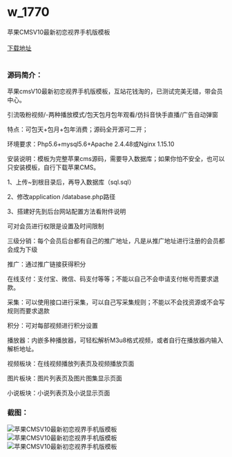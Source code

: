 # w_1770
苹果CMSV10最新初恋视界手机版模板
<br/></br>
[下载地址](https://www.uuid2.com/1770.html "下载地址")
<br/></br>
<h3>源码简介：</h3>
<p>苹果cmsV10最新初恋视界手机版模板，互站花钱淘的，已测试完美无错，带会员中心。<p>
<p>引流吸粉视频/-两种播放模式/包天包月包年观看/仿抖音快手直播/广告自动弹窗<p>
<p>特点：可包天+包月+包年消费；源码全开源可二开；<p>
<p>环境要求：Php5.6+mysql5.6+Apache 2.4.48或Nginx 1.15.10<p>
<p>安装说明：模板为完整苹果cms源码，需要导入数据库；如果你怕不安全，也可以只安装模板，自行下载苹果CMS。<p>
<p>1、上传~到根目录后，再导入数据库（sql.sql）<p>
<p>2、修改application /database.php路径<p>
<p>3、搭建好先到后台网站配置方法看附件说明<p>
<p>可对会员进行权限是设置及时间限制<p>
<p>三级分销：每个会员后台都有自己的推广地址，凡是从推广地址进行注册的会员都会成为下级<p>
<p>推广：通过推广链接获得积分<p>
<p>在线支付：支付宝、微信、码支付等等；不能以自己不会申请支付帐号而要求退款。<p>
<p>采集：可以使用接口进行采集，可以自己写采集规则；不能以不会找资源或不会写规则而要求退款<p>
<p>积分：可对每部视频进行积分设置<p>
<p>播放器：内嵌多种播放器，可轻松解析M3u8格式视频，或者自行在播放器内输入解析地址。<p>
<p>视频板块：在线视频播放列表页及视频播放页面<p>
<p>图片板块：图片列表页及图片图集显示页面<p>
<p>小说板块：小说列表页及小说显示页面<p>
<h3>截图：</h3>
<img src="https://www.uuid2.com/wp-content/uploads/img/202112/f8c33eb191.jpg" alt="苹果CMSV10最新初恋视界手机版模板"><img src="https://www.uuid2.com/wp-content/uploads/img/202112/9728a5a903.jpg" alt="苹果CMSV10最新初恋视界手机版模板"><img src="https://www.uuid2.com/wp-content/uploads/img/202112/f2d49af608.jpg" alt="苹果CMSV10最新初恋视界手机版模板">
